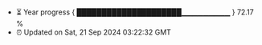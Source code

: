 - ⏳ Year progress { █████████████████████▁▁▁▁▁▁▁▁▁ } 72.17 %
- ⏰ Updated on Sat, 21 Sep 2024 03:22:32 GMT

